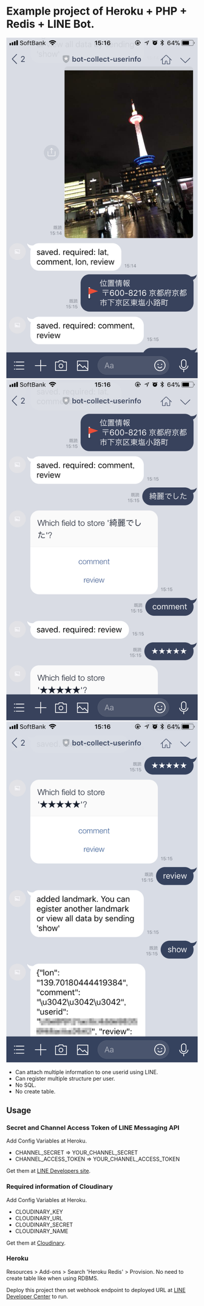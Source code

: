 # Example project of Heroku + PHP + Redis + LINE Bot.

![readme_01](./readme_01.png)
![readme_02](./readme_02.png)
![readme_03](./readme_03.png)

* Can attach multiple information to one userid using LINE.
* Can register multiple structure per user.
* No SQL.
* No create table.

## Usage

### Secret and Channel Access Token of LINE Messaging API

Add Config Variables at Heroku.

* CHANNEL_SECRET => YOUR_CHANNEL_SECRET
* CHANNEL_ACCESS_TOKEN => YOUR_CHANNEL_ACCESS_TOKEN

Get them at [LINE Developers site](https://developers.line.me/).

### Required information of Cloudinary

Add Config Variables at Heroku.

* CLOUDINARY_KEY
* CLOUDINARY_URL
* CLOUDINARY_SECRET
* CLOUDINARY_NAME

Get them at [Cloudinary](https://cloudinary.com/).

### Heroku

Resources > Add-ons > Search 'Heroku Redis' > Provision. No need to create table like when using RDBMS.

Deploy this project then set webhook endpoint to deployed URL at [LINE Developer Center](https://developers.line.me/) to run.
